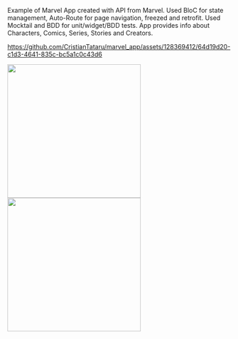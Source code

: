 Example of Marvel App created with API from Marvel. 
Used BloC for state management, Auto-Route for page navigation, freezed and retrofit.
Used Mocktail and BDD for unit/widget/BDD tests.
App provides info about Characters, Comics, Series, Stories and Creators.



https://github.com/CristianTataru/marvel_app/assets/128369412/64d19d20-c1d3-4641-835c-bc5a1c0c43d6 

<img src="https://github.com/CristianTataru/marvel_app/assets/128369412/f5555fd3-6fa5-4e54-b479-bc1c9d366b45.jpg" width="300px"/>  <img src="https://github.com/CristianTataru/marvel_app/assets/128369412/f34c3a42-9f47-4a8a-8f9c-6563368e57b4.jpg" width="300px"/>




